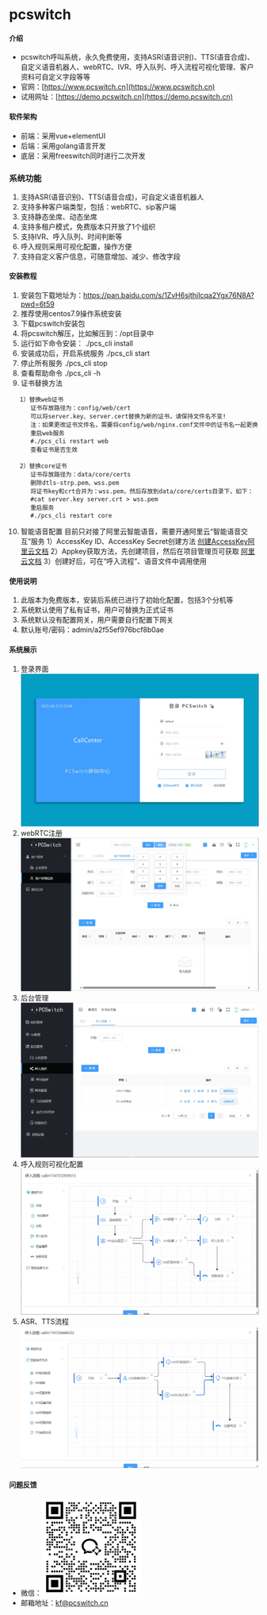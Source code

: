 # pcswitch

#### 介绍

- pcswitch呼叫系统，永久免费使用，支持ASR(语音识别)、TTS(语音合成)、自定义语音机器人、webRTC、IVR、呼入队列、呼入流程可视化管理、客户资料可自定义字段等等
- 官网：[https://www.pcswitch.cn](https://www.pcswitch.cn)
- 试用网址：[https://demo.pcswitch.cn](https://demo.pcswitch.cn)


#### 软件架构

- 前端：采用vue+elementUI
- 后端：采用golang语言开发
- 底层：采用freeswitch同时进行二次开发


### 系统功能
1. 支持ASR(语音识别)、TTS(语音合成)，可自定义语音机器人
2. 支持多种客户端类型，包括：webRTC、sip客户端
3. 支持静态坐席、动态坐席
4. 支持多租户模式，免费版本只开放了1个组织
5. 支持IVR、呼入队列、时间判断等
6. 呼入规则采用可视化配置，操作方便
7. 支持自定义客户信息，可随意增加、减少、修改字段

#### 安装教程
1. 安装包下载地址为：https://pan.baidu.com/s/1ZvH6sjthjIcqa2Ygx76N8A?pwd=6t59
2. 推荐使用centos7.9操作系统安装
3. 下载pcswitch安装包
4. 将pcswitch解压，比如解压到：/opt目录中
5. 运行如下命令安装：
   ./pcs_cli install
6. 安装成功后，开启系统服务
   ./pcs_cli start
7. 停止所有服务
   ./pcs_cli stop
8. 查看帮助命令
   ./pcs_cli -h
9. 证书替换方法

```
   1）替换web证书
      证书存放路径为：config/web/cert
      可以将server.key、server.cert替换为新的证书，请保持文件名不变! 
      注：如果更改证书文件名，需要将config/web/nginx.conf文件中的证书名一起更换
      重启web服务
      #./pcs_cli restart web
      查看证书是否生效

   2）替换core证书
      证书存放路径为：data/core/certs
      删除dtls-strp.pem、wss.pem
      将证书key和crt合并为：wss.pem，然后存放到data/core/certs目录下，如下：
      #cat server.key server.crt > wss.pem
      重启服务
      #./pcs_cli restart core

```
10. 智能语音配置
    目前只对接了阿里云智能语音，需要开通阿里云“智能语音交互”服务
    1）AccessKey ID、AccessKey Secret创建方法
     [创建AccessKey阿里云文档](https://help.aliyun.com/zh/ram/user-guide/create-an-accesskey-pair?spm=a2c4g.11186623.help-menu-28625.d_2_6_0.72f52c6aBsQZDH)
    2）Appkey获取方法，先创建项目，然后在项目管理页可获取
     [阿里云文档](https://help.aliyun.com/zh/isi/getting-started/manage-projects?spm=a2c4g.11186623.help-menu-30413.d_1_1.54f220d0aZccXv)
    3）创建好后，可在“呼入流程”、语音文件中调用使用

#### 使用说明

1.  此版本为免费版本，安装后系统已进行了初始化配置，包括3个分机等
2.  系统默认使用了私有证书，用户可替换为正式证书
3.  系统默认没有配置网关，用户需要自行配置下网关
4.  默认账号/密码：admin/a2f55ef976bcf8b0ae

#### 系统展示
1. 登录界面
![输入图片说明](images/20250411153349.png)
2. webRTC注册
![输入图片说明](images/20250411153431.png)
3. 后台管理
![输入图片说明](images/20250516132532.png)
4. 呼入规则可视化配置
![输入图片说明](images/20250516132751.png)
5. ASR、TTS流程
![输入图片说明](images/asrtts.png)

#### 问题反馈

- 微信：![输入图片说明](images/wx.png)
- 邮箱地址：kf@pcswitch.cn


